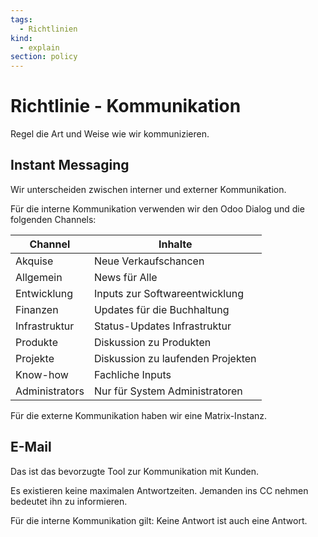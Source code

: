 ```yaml
---
tags:
  - Richtlinien
kind:
  - explain
section: policy
---
```


# Richtlinie - Kommunikation

Regel die Art und Weise wie wir kommunizieren.

## Instant Messaging

Wir unterscheiden zwischen interner und externer Kommunikation.

Für die interne Kommunikation verwenden wir den Odoo Dialog und die folgenden Channels:

| Channel        | Inhalte                           |
| -------------- | --------------------------------- |
| Akquise        | Neue Verkaufschancen              |
| Allgemein      | News für Alle                     |
| Entwicklung    | Inputs zur Softwareentwicklung    |
| Finanzen       | Updates für die Buchhaltung       |
| Infrastruktur  | Status-Updates Infrastruktur      |
| Produkte       | Diskussion zu Produkten           |
| Projekte       | Diskussion zu laufenden Projekten |
| Know-how       | Fachliche Inputs                  |
| Administrators | Nur für System Administratoren    |

Für die externe Kommunikation haben wir eine Matrix-Instanz.

## E-Mail

Das ist das bevorzugte Tool zur Kommunikation mit Kunden.

Es existieren keine maximalen Antwortzeiten. Jemanden ins CC nehmen bedeutet ihn zu informieren.

Für die interne Kommunikation gilt: Keine Antwort ist auch eine Antwort.
